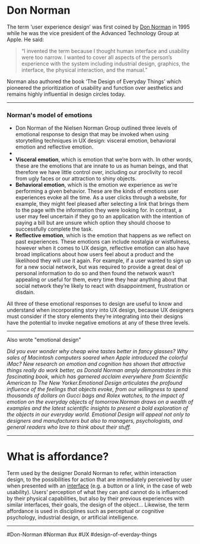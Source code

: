 # Don Norman
The term ‘user experience design’ was first coined by [Don Norman](https://www.jnd.org/) in 1995 while he was the vice president of the Advanced Technology Group at Apple. He said:

> “I invented the term because I thought human interface and usability were too narrow. I wanted to cover all aspects of the person’s experience with the system including industrial design, graphics, the interface, the physical interaction, and the manual.”

Norman also authored the book ‘The Design of Everyday Things’ which pioneered the prioritization of usability and function over aesthetics and remains highly influential in design circles today.
***
### Norman's model of emotions
-   Don Norman of the Nielsen Norman Group outlined three levels of emotional response to design that may be invoked when using storytelling techniques in UX design: visceral emotion, behavioral emotion and reflective emotion.
- 
-   **Visceral emotion**, which is emotion that we’re born with. In other words, these are the emotions that are innate to us as human beings, and that therefore we have little control over, including our proclivity to recoil from ugly faces or our attraction to shiny objects.
-   **Behavioral emotion**, which is the emotion we experience as we’re performing a given behavior. These are the kinds of emotions user experiences evoke all the time. As a user clicks through a website, for example, they might feel pleased after selecting a link that brings them to the page with the information they were looking for. In contrast, a user may feel uncertain if they go to an application with the intention of paying a bill but are unsure which option they should choose to successfully complete the task.
-   **Reflective emotion**, which is the emotion that happens as we reflect on past experiences. These emotions can include nostalgia or wistfulness, however when it comes to UX design, reflective emotion can also have broad implications about how users feel about a product and the likelihood they will use it again. For example, if a user wanted to sign up for a new social network, but was required to provide a great deal of personal information to do so and then found the network wasn’t appealing or useful for them, every time they hear anything about that social network they’re likely to react with disappointment, frustration or disdain.

All three of these emotional responses to design are useful to know and understand when incorporating story into UX design, because UX designers must consider if the story elements they’re integrating into their designs have the potential to invoke negative emotions at any of these three levels.
***
Also wrote "emotional design"

*Did you ever wonder why cheap wine tastes better in fancy glasses? Why sales of Macintosh computers soared when Apple introduced the colorful iMac? New research on emotion and cognition has shown that attractive things really do work better, as Donald Norman amply demonstrates in this fascinating book, which has garnered acclaim everywhere from Scientific American to The New Yorker.Emotional Design articulates the profound influence of the feelings that objects evoke, from our willingness to spend thousands of dollars on Gucci bags and Rolex watches, to the impact of emotion on the everyday objects of tomorrow.Norman draws on a wealth of examples and the latest scientific insights to present a bold exploration of the objects in our everyday world. Emotional Design will appeal not only to designers and manufacturers but also to managers, psychologists, and general readers who love to think about their stuff.*
***
# What is affordance?


Term used by the designer Donald Norman to refer, within interaction design, to the possibilities for action that are immediately perceived by user when presented with an [interface](https://www.zorraquino.com/en/dictionary/internet/what-is-user-interface.html "User interface") (e.g. a button or a link, in the case of web usability). Users’ perception of what they can and cannot do is influenced by their physical capabilities, but also by their previous experiences with similar interfaces, their goals, the design of the object… Likewise, the term affordance is used in disciplines such as perceptual or cognitive psychology, industrial design, or artificial intelligence.
***

#Don-Norman
#Norman #ux #UX #design-of-everday-things 